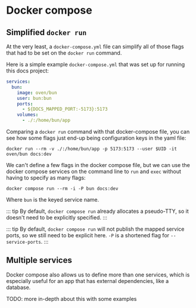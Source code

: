 # Docker compose

## Simplified `docker run`

At the very least, a `docker-compose.yml` file can simplify all of those flags that had to be set on the `docker run` command.

Here is a simple example `docker-compose.yml` that was set up for running this docs project:

```yaml
services:
  bun:
    image: oven/bun
    user: bun:bun
    ports:
      - ${DOCS_MAPPED_PORT:-5173}:5173
    volumes:
      - ./:/home/bun/app
```

Comparing a `docker run` command with that docker-compose file, you can see how some flags just end-up being configuration keys in the yaml file:

```shell
docker run --rm -v ./:/home/bun/app -p 5173:5173 --user $UID -it oven/bun docs:dev
```

We can't define a few flags in the docker compose file, but we can use the docker compose services on the command line to `run` and `exec` without having to specify as many flags:

```shell
docker compose run --rm -i -P bun docs:dev
```

Where `bun` is the keyed service name.

::: tip
By default, `docker compose run` already allocates a pseudo-TTY, so it doesn't need to be explicitly specified.
:::

::: tip
By default, `docker compose run` will not publish the mapped service ports, so we still need to be explicit here. `-P` is a shortened flag for `--service-ports`.
:::

## Multiple services

Docker compose also allows us to define more than one services, which is especially useful for an app that has external dependencies, like a database.

TODO: more in-depth about this with some examples
